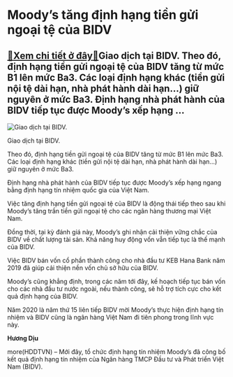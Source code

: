 Moody’s tăng định hạng tiền gửi ngoại tệ của BIDV
=================================================

[:gift:Xem chi tiết ở đây:gift:](https://hddtvn.com/moodys-tang-dinh-hang-tien-gui-ngoai-te-cua-bidv/)Giao dịch tại BIDV. Theo đó, định hạng tiền gửi ngoại tệ của BIDV tăng từ mức B1 lên mức Ba3. Các loại định hạng khác (tiền gửi nội tệ dài hạn, nhà phát hành dài hạn…) giữ nguyên ở mức Ba3. Định hạng nhà phát hành của BIDV tiếp tục được Moody’s xếp hạng …
---------------------------------------------------------------------------------------------------------------------------------------------------------------------------------------------------------------------------------------------------------------





![Giao dịch tại BIDV.](https://hddtvn.com/wp-content/uploads/2021/01/3541_TCBC_so_33-2020_-_Moody_tang_dinh_hang_tien_gui_ngoai_te_cua_BIDV.jpg "Giao dịch tại BIDV.")


Giao dịch tại BIDV.



Theo đó, định hạng tiền gửi ngoại tệ của BIDV tăng từ mức B1 lên mức Ba3. Các loại định hạng khác (tiền gửi nội tệ dài hạn, nhà phát hành dài hạn…) giữ nguyên ở mức Ba3.


Định hạng nhà phát hành của BIDV tiếp tục được Moody’s xếp hạng ngang bằng định hạng tín nhiệm quốc gia của Việt Nam.


Việc tăng định hạng tiền gửi ngoại tệ của BIDV là động thái tiếp theo sau khi Moody’s tăng trần tiền gửi ngoại tệ cho các ngân hàng thương mại Việt Nam.


Đồng thời, tại kỳ đánh giá này, Moody’s ghi nhận cải thiện vững chắc của BIDV về chất lượng tài sản. Khả năng huy động vốn vẫn tiếp tục là thế mạnh của BIDV.


Việc BIDV bán vốn cổ phần thành công cho nhà đầu tư KEB Hana Bank năm 2019 đã giúp cải thiện nền vốn chủ sở hữu của BIDV.


Moody’s cũng khẳng định, trong các năm tới đây, kế hoạch tiếp tục bán vốn cho các nhà đầu tư nước ngoài, nếu thành công, sẽ hỗ trợ tích cực cho kết quả định hạng của BIDV.


Năm 2020 là năm thứ 15 liên tiếp BIDV mời Moody’s thực hiện định hạng tín nhiệm và BIDV cũng là ngân hàng Việt Nam đi tiên phong trong lĩnh vực này.




**Hương Dịu**



more(HDDTVN) – Mới đây, tổ chức định hạng tín nhiệm Moody’s đã công bố kết quả định hạng tín nhiệm của Ngân hàng TMCP Đầu tư và Phát triển Việt Nam (BIDV).

